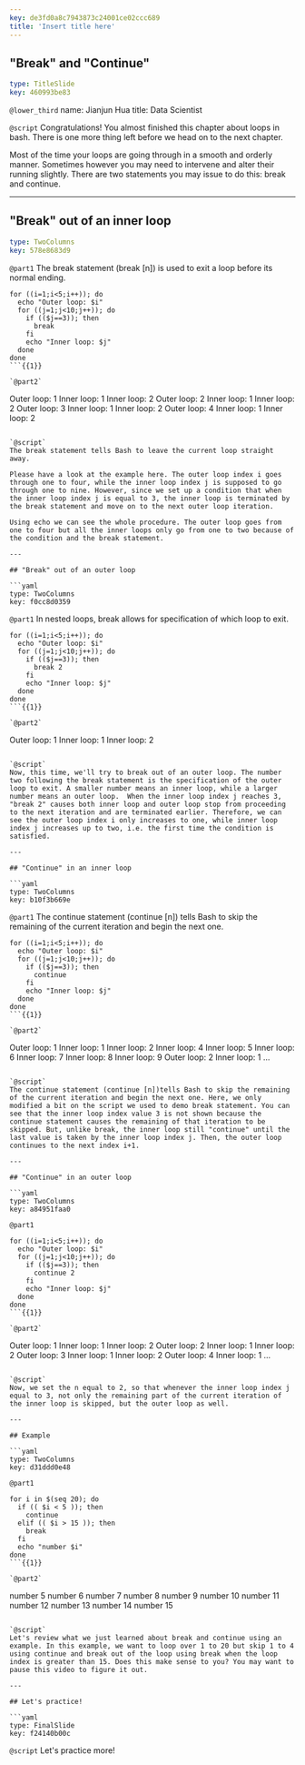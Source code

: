 ```yaml
---
key: de3fd0a8c7943873c24001ce02ccc689
title: 'Insert title here'
---
```


## "Break" and "Continue"

```yaml
type: TitleSlide
key: 460993be83
```

`@lower_third`
name: Jianjun Hua
title: Data Scientist

`@script`
Congratulations! You almost finished this chapter about loops in bash. There is one more thing left before we head on to the next chapter.

Most of the time your loops are going through in a smooth and orderly manner. Sometimes however you may need to intervene and alter their running slightly. There are two statements you may issue to do this: break and continue.

---

## "Break" out of an inner loop

```yaml
type: TwoColumns
key: 578e8683d9
```

`@part1`
The break statement (break [n]) is used to exit a loop before its normal ending. 
```
for ((i=1;i<5;i++)); do
  echo "Outer loop: $i"
  for ((j=1;j<10;j++)); do
    if (($j==3)); then
      break
    fi
    echo "Inner loop: $j"
  done
done
```{{1}}

`@part2`
```
Outer loop: 1
Inner loop: 1
Inner loop: 2
Outer loop: 2
Inner loop: 1
Inner loop: 2
Outer loop: 3
Inner loop: 1
Inner loop: 2
Outer loop: 4
Inner loop: 1
Inner loop: 2
```{{2}}

`@script`
The break statement tells Bash to leave the current loop straight away.

Please have a look at the example here. The outer loop index i goes through one to four, while the inner loop index j is supposed to go through one to nine. However, since we set up a condition that when the inner loop index j is equal to 3, the inner loop is terminated by the break statement and move on to the next outer loop iteration. 

Using echo we can see the whole procedure. The outer loop goes from one to four but all the inner loops only go from one to two because of the condition and the break statement.

---

## "Break" out of an outer loop

```yaml
type: TwoColumns
key: f0cc8d0359
```

`@part1`
In nested loops, break allows for specification of which loop to exit. 
```
for ((i=1;i<5;i++)); do
  echo "Outer loop: $i"
  for ((j=1;j<10;j++)); do
    if (($j==3)); then
      break 2
    fi
    echo "Inner loop: $j"
  done
done
```{{1}}

`@part2`
```
Outer loop: 1
Inner loop: 1
Inner loop: 2
```{{2}}

`@script`
Now, this time, we'll try to break out of an outer loop. The number two following the break statement is the specification of the outer loop to exit. A smaller number means an inner loop, while a larger number means an outer loop.  When the inner loop index j reaches 3, "break 2" causes both inner loop and outer loop stop from proceeding to the next iteration and are terminated earlier. Therefore, we can see the outer loop index i only increases to one, while inner loop index j increases up to two, i.e. the first time the condition is satisfied.

---

## "Continue" in an inner loop

```yaml
type: TwoColumns
key: b10f3b669e
```

`@part1`
The continue statement (continue [n]) tells Bash to skip the remaining of the current iteration and begin the next one. 
```
for ((i=1;i<5;i++)); do
  echo "Outer loop: $i"
  for ((j=1;j<10;j++)); do
    if (($j==3)); then
      continue
    fi
    echo "Inner loop: $j"
  done
done
```{{1}}

`@part2`
```
Outer loop: 1
Inner loop: 1
Inner loop: 2
Inner loop: 4
Inner loop: 5
Inner loop: 6
Inner loop: 7
Inner loop: 8
Inner loop: 9
Outer loop: 2
Inner loop: 1
...
```{{2}}

`@script`
The continue statement (continue [n])tells Bash to skip the remaining of the current iteration and begin the next one. Here, we only modified a bit on the script we used to demo break statement. You can see that the inner loop index value 3 is not shown because the continue statement causes the remaining of that iteration to be skipped. But, unlike break, the inner loop still "continue" until the last value is taken by the inner loop index j. Then, the outer loop continues to the next index i+1.

---

## "Continue" in an outer loop

```yaml
type: TwoColumns
key: a84951faa0
```

`@part1`
```
for ((i=1;i<5;i++)); do
  echo "Outer loop: $i"
  for ((j=1;j<10;j++)); do
    if (($j==3)); then
      continue 2
    fi
    echo "Inner loop: $j"
  done
done
```{{1}}

`@part2`
```
Outer loop: 1
Inner loop: 1
Inner loop: 2
Outer loop: 2
Inner loop: 1
Inner loop: 2
Outer loop: 3
Inner loop: 1
Inner loop: 2
Outer loop: 4
Inner loop: 1
...
```{{2}}

`@script`
Now, we set the n equal to 2, so that whenever the inner loop index j equal to 3, not only the remaining part of the current iteration of the inner loop is skipped, but the outer loop as well.

---

## Example

```yaml
type: TwoColumns
key: d31ddd0e48
```

`@part1`
```
for i in $(seq 20); do
  if (( $i < 5 )); then
    continue
  elif (( $i > 15 )); then
    break
  fi
  echo "number $i"
done
```{{1}}

`@part2`
```
number 5
number 6
number 7
number 8
number 9
number 10
number 11
number 12
number 13
number 14
number 15
```{{2}}

`@script`
Let's review what we just learned about break and continue using an example. In this example, we want to loop over 1 to 20 but skip 1 to 4 using continue and break out of the loop using break when the loop index is greater than 15. Does this make sense to you? You may want to pause this video to figure it out.

---

## Let's practice!

```yaml
type: FinalSlide
key: f24140b00c
```

`@script`
Let's practice more!
